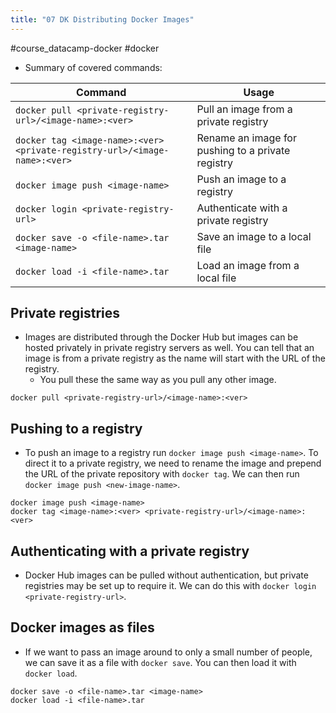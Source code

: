 ```yaml
---
title: "07 DK Distributing Docker Images"
---
```

#course_datacamp-docker #docker 

- Summary of covered commands:

| Command                                     | Usage                                               |
| ------------------------------------------- | --------------------------------------------------- |
| `docker pull <private-registry-url>/<image-name>:<ver>`              | Pull an image from a private registry              |
| `docker tag <image-name>:<ver> <private-registry-url>/<image-name>:<ver>` | Rename an image for pushing to a private registry |
| `docker image push <image-name>`                             | Push an image to a registry   |
| `docker login <private-registry-url>`              | Authenticate with a private registry
| `docker save -o <file-name>.tar <image-name>`                     | Save an image to a local file           |
| `docker load -i <file-name>.tar`                                            | Load an image from a local file |
## Private registries

- Images are distributed through the Docker Hub but images can be hosted privately in private registry servers as well. You can tell that an image is from a private registry as the name will start with the URL of the registry.
    - You pull these the same way as you pull any other image.

```shell
docker pull <private-registry-url>/<image-name>:<ver>
```

## Pushing to a registry

- To push an image to a registry run `docker image push <image-name>`. To direct it to a private registry, we need to rename the image and prepend the URL of the private repository with `docker tag`. We can then run `docker image push <new-image-name>`.

```shell
docker image push <image-name>
docker tag <image-name>:<ver> <private-registry-url>/<image-name>:<ver>
```

## Authenticating with a private registry

- Docker Hub images can be pulled without authentication, but private registries may be set up to require it. We can do this with `docker login <private-registry-url>`.

## Docker images as files

- If we want to pass an image around to only a small number of people, we can save it as a file with `docker save`. You can then load it with `docker load`.

```shell
docker save -o <file-name>.tar <image-name>
docker load -i <file-name>.tar
```

